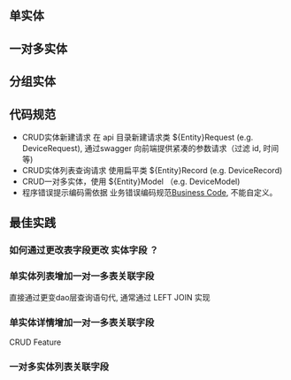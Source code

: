 ## 单实体 

## 一对多实体

## 分组实体


## 代码规范
- CRUD实体新建请求 在 api 目录新建请求类 ${Entity}Request (e.g. DeviceRequest), 通过swagger 向前端提供紧凑的参数请求（过滤 id, 时间等)
- CRUD实体列表查询请求 使用扁平类 ${Entity}Record (e.g.  DeviceRecord)
- CRUD一对多实体，使用 ${Entity}Model （e.g. DeviceModel)
- 程序错误提示编码需依据 业务错误编码规范[Business Code](https://github.com/kequandian/dev_docs/blob/master/Business%20Code.md), 不能自定义。

## 最佳实践

### 如何通过更改表字段更改 实体字段 ？

### 单实体列表增加一对一多表关联字段

直接通过更变dao层查询语句代, 通常通过 LEFT JOIN 实现

### 单实体详情增加一对一多表关联字段
CRUD Feature

### 一对多实体列表关联字段 


